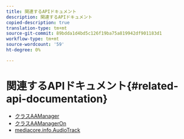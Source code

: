 ```yaml
---
title: 関連するAPIドキュメント
description: 関連するAPIドキュメント
copied-description: true
translation-type: tm+mt
source-git-commit: 89bdda1d4bd5c126f19ba75a819942df901183d1
workflow-type: tm+mt
source-wordcount: '59'
ht-degree: 0%

---
```



# 関連するAPIドキュメント{#related-api-documentation}

* [クラスAAManager](https://help.adobe.com/en_US/primetime/api/reference_implementation/android/javadoc/com/adobe/primetime/reference/manager/AdsManager.html)
* [クラスAAManagerOn](https://help.adobe.com/en_US/primetime/api/reference_implementation/android/javadoc/com/adobe/primetime/reference/manager/AAManagerOn.html)
* [mediacore.info.AudioTrack](https://help.adobe.com/en_US/primetime/api/psdk/javadoc/com/adobe/mediacore/info/AudioTrack.html)